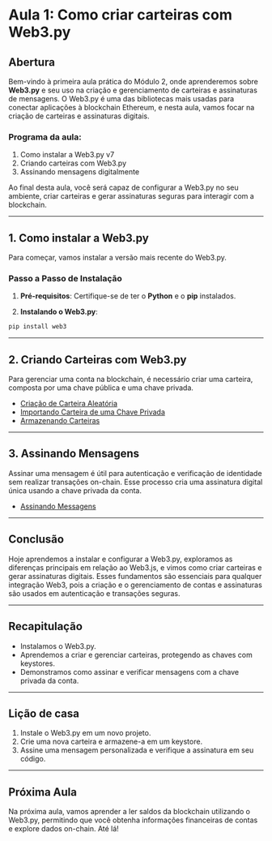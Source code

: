 # Aula 1: Como criar carteiras com Web3.py

## Abertura

Bem-vindo à primeira aula prática do Módulo 2, onde aprenderemos sobre **Web3.py** e seu uso na criação e gerenciamento de carteiras e assinaturas de mensagens. O Web3.py é uma das bibliotecas mais usadas para conectar aplicações à blockchain Ethereum, e nesta aula, vamos focar na criação de carteiras e assinaturas digitais.

### Programa da aula:

1. Como instalar a Web3.py v7
2. Criando carteiras com Web3.py
3. Assinando mensagens digitalmente

Ao final desta aula, você será capaz de configurar a Web3.py no seu ambiente, criar carteiras e gerar assinaturas seguras para interagir com a blockchain.

---

## 1. Como instalar a Web3.py

Para começar, vamos instalar a versão mais recente do Web3.py.

### Passo a Passo de Instalação

1. **Pré-requisitos**: Certifique-se de ter o **Python** e o **pip** instalados.

2. **Instalando o Web3.py**:

```bash
pip install web3
```

---

## 2. Criando Carteiras com Web3.py

Para gerenciar uma conta na blockchain, é necessário criar uma carteira, composta por uma chave pública e uma chave privada.

- [Criação de Carteira Aleatória](../../playground/aula1/create_random_wallet.py)
- [Importando Carteira de uma Chave Privada](../../playground/aula1/import_wallet_from_private_key.py)
- [Armazenando Carteiras](../../playground/aula1/encrypt_wallet.py)

---

## 3. Assinando Mensagens

Assinar uma mensagem é útil para autenticação e verificação de identidade sem realizar transações on-chain. Esse processo cria uma assinatura digital única usando a chave privada da conta.

- [Assinando Messagens](../../playground/aula1/signMessage.js)

---

## Conclusão

Hoje aprendemos a instalar e configurar a Web3.py, exploramos as diferenças principais em relação ao Web3.js, e vimos como criar carteiras e gerar assinaturas digitais. Esses fundamentos são essenciais para qualquer integração Web3, pois a criação e o gerenciamento de contas e assinaturas são usados em autenticação e transações seguras.

---

## Recapitulação

- Instalamos o Web3.py.
- Aprendemos a criar e gerenciar carteiras, protegendo as chaves com keystores.
- Demonstramos como assinar e verificar mensagens com a chave privada da conta.

---

## Lição de casa

1. Instale o Web3.py em um novo projeto.
2. Crie uma nova carteira e armazene-a em um keystore.
3. Assine uma mensagem personalizada e verifique a assinatura em seu código.

---

## Próxima Aula

Na próxima aula, vamos aprender a ler saldos da blockchain utilizando o Web3.py, permitindo que você obtenha informações financeiras de contas e explore dados on-chain. Até lá!
